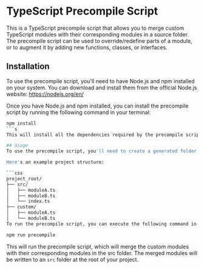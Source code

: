 # TypeScript Precompile Script
This is a TypeScript precompile script that allows you to merge custom TypeScript modules with their corresponding modules in a source folder. The precompile script can be used to override/redefine parts of a module, or to augment it by adding new functions, classes, or interfaces.

## Installation
To use the precompile script, you'll need to have Node.js and npm installed on your system. You can download and install them from the official Node.js website: https://nodejs.org/en/

Once you have Node.js and npm installed, you can install the precompile script by running the following command in your terminal:

```sh
npm install
```s
This will install all the dependencies required by the precompile script.

## Usage
To use the precompile script, you'll need to create a generated folder and a custom folder at the root of your project. The generated folder should contain the original TypeScript modules, while the custom folder should contain the custom modules that you want to merge with the original modules.

Here's an example project structure:

```css
project_root/
├── src/
│   ├── moduleA.ts
│   ├── moduleB.ts
│   └── index.ts
├── custom/
│   ├── moduleA.ts
│   └── moduleB.ts
To run the precompile script, you can execute the following command in your terminal:
```

```sh
npm run precompile
```

This will run the precompile script, which will merge the custom modules with their corresponding modules in the src folder. The merged modules will be written to an `src` folder at the root of your project.